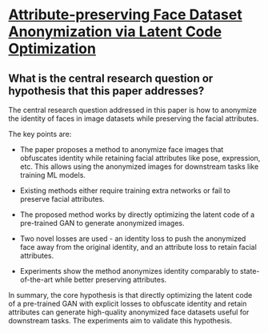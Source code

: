 # [Attribute-preserving Face Dataset Anonymization via Latent Code   Optimization](https://arxiv.org/abs/2303.11296)

## What is the central research question or hypothesis that this paper addresses?

 The central research question addressed in this paper is how to anonymize the identity of faces in image datasets while preserving the facial attributes. 

The key points are:

- The paper proposes a method to anonymize face images that obfuscates identity while retaining facial attributes like pose, expression, etc. This allows using the anonymized images for downstream tasks like training ML models.

- Existing methods either require training extra networks or fail to preserve facial attributes. 

- The proposed method works by directly optimizing the latent code of a pre-trained GAN to generate anonymized images. 

- Two novel losses are used - an identity loss to push the anonymized face away from the original identity, and an attribute loss to retain facial attributes.

- Experiments show the method anonymizes identity comparably to state-of-the-art while better preserving attributes.

In summary, the core hypothesis is that directly optimizing the latent code of a pre-trained GAN with explicit losses to obfuscate identity and retain attributes can generate high-quality anonymized face datasets useful for downstream tasks. The experiments aim to validate this hypothesis.

